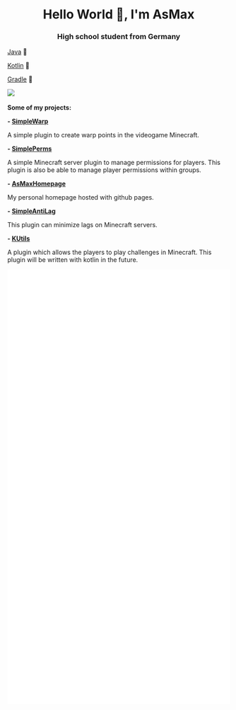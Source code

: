<h1 align="center">
Hello World 👋, I'm AsMax
</h1>
<h3 align="center">High school student from Germany</h3>

[Java](https://www.oracle.com/java) 💛

[Kotlin](https://kotlinlang.org) 💜

[Gradle](https://gradle.org) 💙

![](https://komarev.com/ghpvc/?username=asmax15)

**Some of my projects:**

**- [SimpleWarp](https://github.com/asmax15/SimpleWarp)**

A simple plugin to create warp points in the videogame Minecraft.

**- [SimplePerms](https://github.com/asmax15/SimplePerms)**

A simple Minecraft server plugin to manage permissions for players. This plugin is also be able to manage player permissions within groups.

**- [AsMaxHomepage](https://github.com/asmax15/AsMaxHomepage)**

My personal homepage hosted with github pages.

**- [SimpleAntiLag](https://github.com/asmax15/SimpleAntiLag)**

This plugin can minimize lags on Minecraft servers.

**- [KUtils](https://github.com/asmax15/MGUtils)**

A plugin which allows the players to play challenges in Minecraft. This plugin will be written with kotlin in the future.

![GitHub metrics](https://github.com/asmax15/asmax15/blob/master/github-metrics.svg)